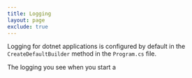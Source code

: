 ```yaml
---
title: Logging
layout: page
exclude: true
---
```


Logging for dotnet applications is configured by default in the `CreateDefaultBuilder` method in the `Program.cs` file.

The logging you see when you start a
<!--stackedit_data:
eyJoaXN0b3J5IjpbOTMxMDY0MjU2XX0=
-->